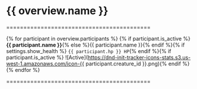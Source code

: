 # {{ overview.name }}

==========================================

{% for participant in overview.participants %}
{% if participant.is_active %}**{{ participant.name }}**{% else %}{{ participant.name }}{% endif %}{% if settings.show_health %} `{{ participant.hp }} HP`{% endif %}{% if participant.is_active %} ![Active](https://dnd-init-tracker-icons-stats.s3.us-west-1.amazonaws.com/icon-{{ participant.creature_id }}.png){% endif %}
{% endfor %}

==========================================
